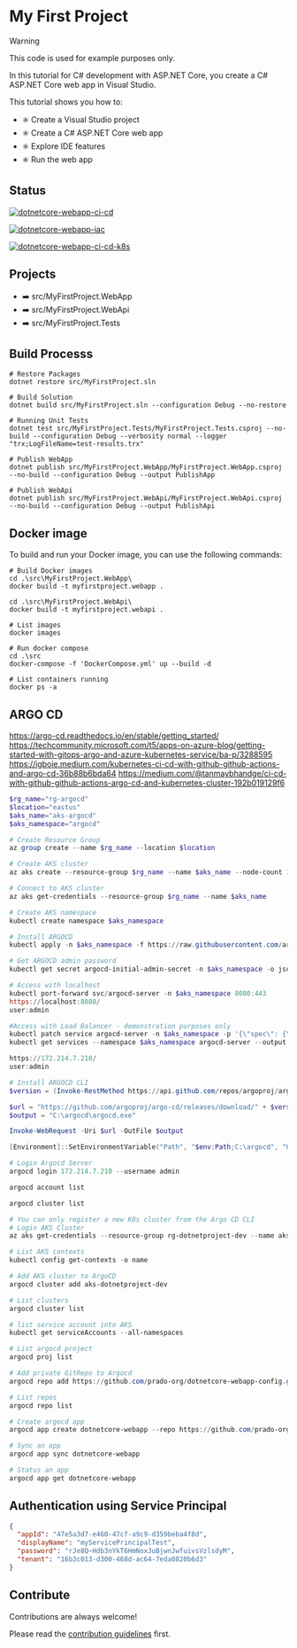 # My First Project

> [!WARNING]
> This code is used for example purposes only.

In this tutorial for C# development with ASP.NET Core, you create a C# ASP.NET Core web app in Visual Studio.

This tutorial shows you how to:

- :eight_spoked_asterisk: Create a Visual Studio project
- :eight_spoked_asterisk: Create a C# ASP.NET Core web app
- :eight_spoked_asterisk: Explore IDE features
- :eight_spoked_asterisk: Run the web app

## Status
[![dotnetcore-webapp-ci-cd](https://github.com/prado-org/dotnetcore-webapp/actions/workflows/ci-cd.yml/badge.svg)](https://github.com/prado-org/dotnetcore-webapp/actions/workflows/ci-cd.yml)

[![dotnetcore-webapp-iac](https://github.com/prado-org/dotnetcore-webapp/actions/workflows/iac.yml/badge.svg)](https://github.com/prado-org/dotnetcore-webapp/actions/workflows/iac.yml)

[![dotnetcore-webapp-ci-cd-k8s](https://github.com/prado-org/dotnetcore-webapp/actions/workflows/ci-cd-k8s.yml/badge.svg)](https://github.com/prado-org/dotnetcore-webapp/actions/workflows/ci-cd-k8s.yml)

## Projects
- :arrow_right: src/MyFirstProject.WebApp
- :arrow_right: src/MyFirstProject.WebApi
- :arrow_right: src/MyFirstProject.Tests

## Build Processs

```
# Restore Packages
dotnet restore src/MyFirstProject.sln

# Build Solution
dotnet build src/MyFirstProject.sln --configuration Debug --no-restore

# Running Unit Tests
dotnet test src/MyFirstProject.Tests/MyFirstProject.Tests.csproj --no-build --configuration Debug --verbosity normal --logger "trx;LogFileName=test-results.trx"

# Publish WebApp
dotnet publish src/MyFirstProject.WebApp/MyFirstProject.WebApp.csproj --no-build --configuration Debug --output PublishApp

# Publish WebApi
dotnet publish src/MyFirstProject.WebApi/MyFirstProject.WebApi.csproj --no-build --configuration Debug --output PublishApi

```

## Docker image
    
To build and run your Docker image, you can use the following commands:

```
# Build Docker images
cd .\src\MyFirstProject.WebApp\
docker build -t myfirstproject.webapp .

cd .\src\MyFirstProject.WebApi\
docker build -t myfirstproject.webapi .

# List images
docker images

# Run docker compose
cd .\src
docker-compose -f 'DockerCompose.yml' up --build -d

# List containers running
docker ps -a
```

## ARGO CD

https://argo-cd.readthedocs.io/en/stable/getting_started/
https://techcommunity.microsoft.com/t5/apps-on-azure-blog/getting-started-with-gitops-argo-and-azure-kubernetes-service/ba-p/3288595
https://igboie.medium.com/kubernetes-ci-cd-with-github-github-actions-and-argo-cd-36b88b6bda64
https://medium.com/@tanmaybhandge/ci-cd-with-github-github-actions-argo-cd-and-kubernetes-cluster-192b019129f6

```powershell
$rg_name="rg-argocd"
$location="eastus"
$aks_name="aks-argocd"
$aks_namespace="argocd"

# Create Resource Group
az group create --name $rg_name --location $location

# Create AKS cluster
az aks create --resource-group $rg_name --name $aks_name --node-count 1 --generate-ssh-keys

# Connect to AKS cluster
az aks get-credentials --resource-group $rg_name --name $aks_name

# Create AKS namespace
kubectl create namespace $aks_namespace

# Install ARGOCD
kubectl apply -n $aks_namespace -f https://raw.githubusercontent.com/argoproj/argo-cd/stable/manifests/install.yaml

# Get ARGOCD admin password
kubectl get secret argocd-initial-admin-secret -n $aks_namespace -o json | ConvertFrom-Json | select -ExpandProperty data | % { $_.PSObject.Properties | % { $_.Name + [System.Environment]::NewLine + [System.Text.Encoding]::UTF8.GetString([System.Convert]::FromBase64String($_.Value)) + [System.Environment]::NewLine + [System.Environment]::NewLine } }

# Access with localhost
kubectl port-forward svc/argocd-server -n $aks_namespace 8080:443
https://localhost:8080/
user:admin

#Access with Load Balancer - demonstration purposes only
kubectl patch service argocd-server -n $aks_namespace -p '{\"spec\": {\"type\": \"LoadBalancer\"}}'
kubectl get services --namespace $aks_namespace argocd-server --output jsonpath='{.status.loadBalancer.ingress[0].ip}'

https://172.214.7.210/
user:admin

# Install ARGOCD CLI
$version = (Invoke-RestMethod https://api.github.com/repos/argoproj/argo-cd/releases/latest).tag_name

$url = "https://github.com/argoproj/argo-cd/releases/download/" + $version + "/argocd-windows-amd64.exe"
$output = "C:\argocd\argocd.exe"

Invoke-WebRequest -Uri $url -OutFile $output

[Environment]::SetEnvironmentVariable("Path", "$env:Path;C:\argocd", "User")

# Login Argocd Server
argocd login 172.214.7.210 --username admin

argocd account list

argocd cluster list

# You can only register a new K8s cluster from the Argo CD CLI
# Login AKS Cluster
az aks get-credentials --resource-group rg-dotnetproject-dev --name aks-dotnetproject-dev

# List AKS contexts
kubectl config get-contexts -o name

# Add AKS cluster to ArgoCD
argocd cluster add aks-dotnetproject-dev

# List clusters
argocd cluster list

# list service account into AKS
kubectl get serviceAccounts --all-namespaces

# List argocd project
argocd proj list

# Add private GitRepo to Argocd
argocd repo add https://github.com/prado-org/dotnetcore-webapp-config.git --name dotnetcore-webapp --username git --password <secret>

# List repos
argocd repo list

# Create argocd app
argocd app create dotnetcore-webapp --repo https://github.com/prado-org/dotnetcore-webapp-config.git --path ./ --dest-namespace default --dest-server https://aks-dotnetproject-dev-fuqes3xs.hcp.eastus.azmk8s.io:443 --directory-recurse

# Sync an app
argocd app sync dotnetcore-webapp

# Status an app
argocd app get dotnetcore-webapp

```

## Authentication using Service Principal

```json
{
  "appId": "47e5a3d7-e460-47cf-a9c9-d359beba4f8d",
  "displayName": "myServicePrincipalTest",
  "password": "rJe8Q~Hdb3nYkT6HmNoxJuBjwnJwfuivsVzlsdyM",
  "tenant": "16b3c013-d300-468d-ac64-7eda0820b6d3"
}
```

## Contribute

Contributions are always welcome!

Please read the [contribution guidelines](CONTRIBUTING.md) first.


